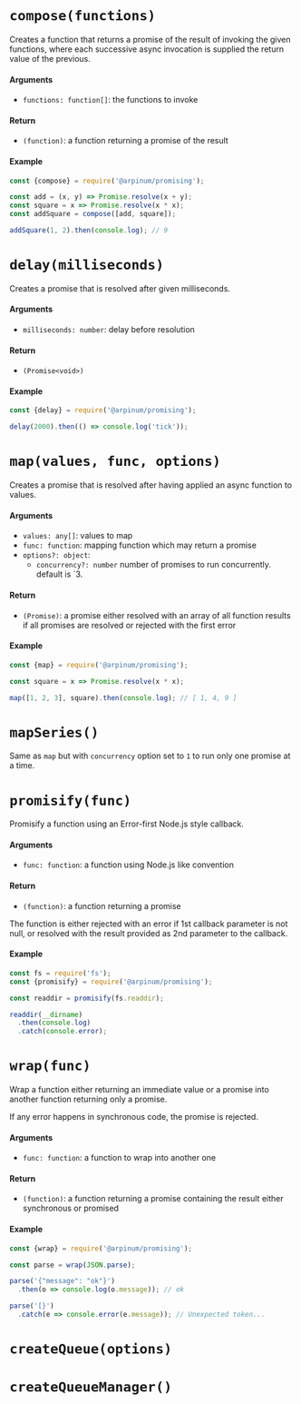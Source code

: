 # `compose(functions)`

Creates a function that returns a promise of the result of invoking the given functions, where each successive async invocation is supplied the return value of the previous.

#### Arguments

* `functions: function[]`: the functions to invoke

#### Return

* `(function)`:  a function returning a promise of the result

#### Example

```javascript
const {compose} = require('@arpinum/promising');

const add = (x, y) => Promise.resolve(x + y);
const square = x => Promise.resolve(x * x);
const addSquare = compose([add, square]);

addSquare(1, 2).then(console.log); // 9
```

# `delay(milliseconds)`

Creates a promise that is resolved after given milliseconds.

#### Arguments

* `milliseconds: number`: delay before resolution

#### Return

* `(Promise<void>)`

#### Example

```javascript
const {delay} = require('@arpinum/promising');

delay(2000).then(() => console.log('tick'));
```

# `map(values, func, options)`

Creates a promise that is resolved after having applied an async function to values.

#### Arguments

* `values: any[]`: values to map
* `func: function`: mapping function which may return a promise
* `options?: object`:
  * `concurrency?: number` number of promises to run concurrently. default is `3.

#### Return

* `(Promise)`: a promise either resolved with an array of all function results if all promises are resolved or rejected with the first error

#### Example

```javascript
const {map} = require('@arpinum/promising');

const square = x => Promise.resolve(x * x);

map([1, 2, 3], square).then(console.log); // [ 1, 4, 9 ]
```

# `mapSeries()`

Same as `map` but with `concurrency` option set to `1` to run only one promise at a time.

# `promisify(func)`

Promisify a function using an Error-first Node.js style callback.

#### Arguments

* `func: function`: a function using Node.js like convention

#### Return

* `(function)`: a function returning a promise

The function is either rejected with an error if 1st callback parameter is not null, or resolved with the result provided as 2nd parameter to the callback.  

#### Example

```javascript
const fs = require('fs');
const {promisify} = require('@arpinum/promising');

const readdir = promisify(fs.readdir);

readdir(__dirname)
  .then(console.log)
  .catch(console.error);
```

# `wrap(func)`

Wrap a function either returning an immediate value or a promise into another function returning only a promise.

If any error happens in synchronous code, the promise is rejected.

#### Arguments

* `func: function`: a function to wrap into another one

#### Return

* `(function)`: a function returning a promise containing the result either synchronous or promised

#### Example

```javascript
const {wrap} = require('@arpinum/promising');

const parse = wrap(JSON.parse);

parse('{"message": "ok"}')
  .then(o => console.log(o.message)); // ok

parse('[}')
  .catch(e => console.error(e.message)); // Unexpected token...
```

# `createQueue(options)`

#  `createQueueManager()`


